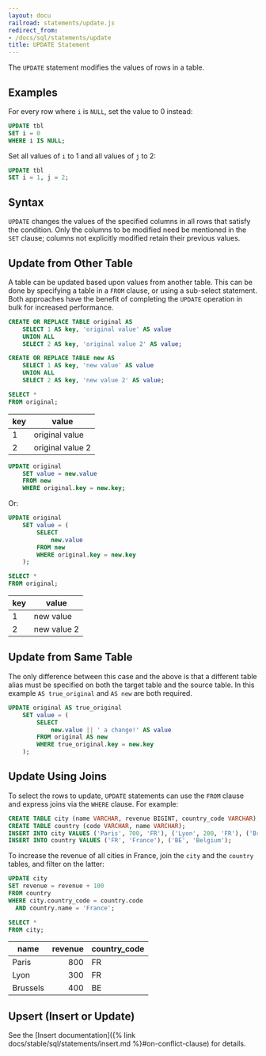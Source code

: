 ```yaml
---
layout: docu
railroad: statements/update.js
redirect_from:
- /docs/sql/statements/update
title: UPDATE Statement
---
```


The `UPDATE` statement modifies the values of rows in a table.

## Examples

For every row where `i` is `NULL`, set the value to 0 instead:

```sql
UPDATE tbl
SET i = 0
WHERE i IS NULL;
```

Set all values of `i` to 1 and all values of `j` to 2:

```sql
UPDATE tbl
SET i = 1, j = 2;
```

## Syntax

<div id="rrdiagram"></div>

`UPDATE` changes the values of the specified columns in all rows that satisfy the condition. Only the columns to be modified need be mentioned in the `SET` clause; columns not explicitly modified retain their previous values.

## Update from Other Table

A table can be updated based upon values from another table. This can be done by specifying a table in a `FROM` clause, or using a sub-select statement. Both approaches have the benefit of completing the `UPDATE` operation in bulk for increased performance.

```sql
CREATE OR REPLACE TABLE original AS
    SELECT 1 AS key, 'original value' AS value
    UNION ALL
    SELECT 2 AS key, 'original value 2' AS value;

CREATE OR REPLACE TABLE new AS
    SELECT 1 AS key, 'new value' AS value
    UNION ALL
    SELECT 2 AS key, 'new value 2' AS value;

SELECT *
FROM original;
```

| key |      value       |
|-----|------------------|
| 1   | original value   |
| 2   | original value 2 |

```sql
UPDATE original
    SET value = new.value
    FROM new
    WHERE original.key = new.key;
```

Or:

```sql
UPDATE original
    SET value = (
        SELECT
            new.value
        FROM new
        WHERE original.key = new.key
    );
```

```sql
SELECT *
FROM original;
```

| key |    value    |
|-----|-------------|
| 1   | new value   |
| 2   | new value 2 |

## Update from Same Table

The only difference between this case and the above is that a different table alias must be specified on both the target table and the source table.
In this example `AS true_original` and `AS new` are both required.

```sql
UPDATE original AS true_original
    SET value = (
        SELECT
            new.value || ' a change!' AS value
        FROM original AS new
        WHERE true_original.key = new.key
    );
```

## Update Using Joins

To select the rows to update, `UPDATE` statements can use the `FROM` clause and express joins via the `WHERE` clause. For example:

```sql
CREATE TABLE city (name VARCHAR, revenue BIGINT, country_code VARCHAR);
CREATE TABLE country (code VARCHAR, name VARCHAR);
INSERT INTO city VALUES ('Paris', 700, 'FR'), ('Lyon', 200, 'FR'), ('Brussels', 400, 'BE');
INSERT INTO country VALUES ('FR', 'France'), ('BE', 'Belgium');
```

To increase the revenue of all cities in France, join the `city` and the `country` tables, and filter on the latter:

```sql
UPDATE city
SET revenue = revenue + 100
FROM country
WHERE city.country_code = country.code
  AND country.name = 'France';
```

```sql
SELECT *
FROM city;
```

|   name   | revenue | country_code |
|----------|--------:|--------------|
| Paris    | 800     | FR           |
| Lyon     | 300     | FR           |
| Brussels | 400     | BE           |

## Upsert (Insert or Update)

See the [Insert documentation]({% link docs/stable/sql/statements/insert.md %}#on-conflict-clause) for details.

